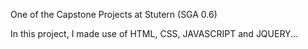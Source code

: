 One of the Capstone Projects at Stutern (SGA 0.6)

In this project, I made use of HTML, CSS, JAVASCRIPT and JQUERY...